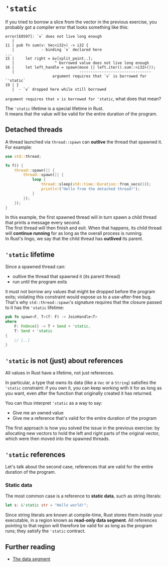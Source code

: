 # `'static`

If you tried to borrow a slice from the vector in the previous exercise,
you probably got a compiler error that looks something like this:

```text
error[E0597]: `v` does not live long enough
   |
11 | pub fn sum(v: Vec<i32>) -> i32 {
   |            - binding `v` declared here
...
15 |     let right = &v[split_point..];
   |                  ^ borrowed value does not live long enough
16 |     let left_handle = spawn(move || left.iter().sum::<i32>());
   |                             -------------------------------- 
                     argument requires that `v` is borrowed for `'static`
19 | }
   |  - `v` dropped here while still borrowed
```

`argument requires that v is borrowed for 'static`, what does that mean?

The `'static` lifetime is a special lifetime in Rust.\
It means that the value will be valid for the entire duration of the program.

## Detached threads

A thread launched via `thread::spawn` can **outlive** the thread that spawned it.\
For example:

```rust
use std::thread;

fn f() {
    thread::spawn(|| {
        thread::spawn(|| {
            loop {
                thread::sleep(std::time::Duration::from_secs(1));
                println!("Hello from the detached thread!");
            }
        });
    });
}
```

In this example, the first spawned thread will in turn spawn
a child thread that prints a message every second.\
The first thread will then finish and exit. When that happens,
its child thread will **continue running** for as long as the
overall process is running.\
In Rust's lingo, we say that the child thread has **outlived**
its parent.

## `'static` lifetime

Since a spawned thread can:

- outlive the thread that spawned it (its parent thread)
- run until the program exits

it must not borrow any values that might be dropped before the program exits;
violating this constraint would expose us to a use-after-free bug.\
That's why `std::thread::spawn`'s signature requires that the closure passed to it
has the `'static` lifetime:

```rust
pub fn spawn<F, T>(f: F) -> JoinHandle<T> 
where
    F: FnOnce() -> T + Send + 'static,
    T: Send + 'static
{
    // [..]
}
```

## `'static` is not (just) about references

All values in Rust have a lifetime, not just references.

In particular, a type that owns its data (like a `Vec` or a `String`)
satisfies the `'static` constraint: if you own it, you can keep working with it
for as long as you want, even after the function that originally created it
has returned.

You can thus interpret `'static` as a way to say:

- Give me an owned value
- Give me a reference that's valid for the entire duration of the program

The first approach is how you solved the issue in the previous exercise:
by allocating new vectors to hold the left and right parts of the original vector,
which were then moved into the spawned threads.

## `'static` references

Let's talk about the second case, references that are valid for the entire
duration of the program.

### Static data

The most common case is a reference to **static data**, such as string literals:

```rust
let s: &'static str = "Hello world!";
```

Since string literals are known at compile-time, Rust stores them _inside_ your executable,
in a region known as **read-only data segment**.
All references pointing to that region will therefore be valid for as long as
the program runs; they satisfy the `'static` contract.

## Further reading

- [The data segment](https://en.wikipedia.org/wiki/Data_segment)

